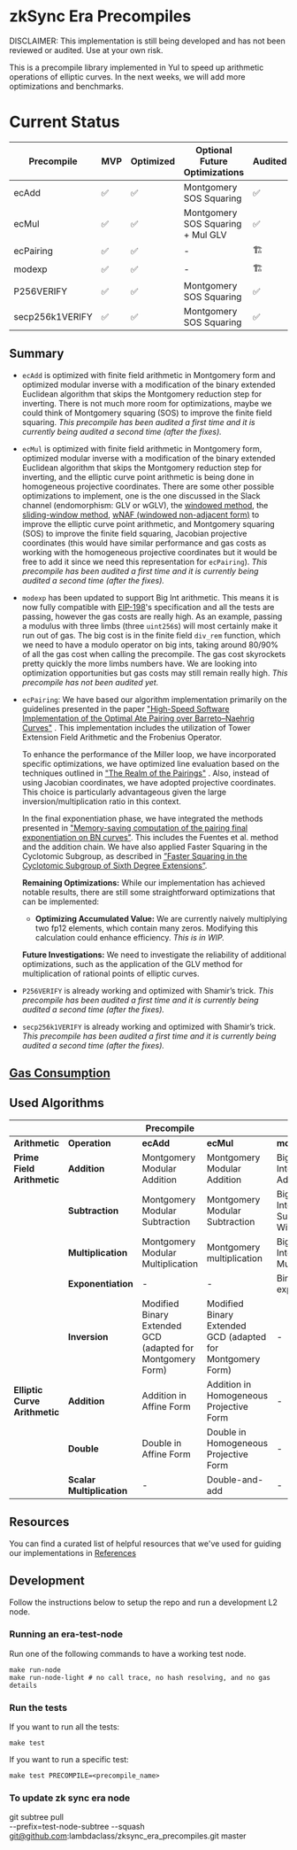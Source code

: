 # zkSync Era Precompiles

DISCLAIMER: This implementation is still being developed and has not been reviewed or audited. Use at your own risk.

This is a precompile library implemented in Yul to speed up arithmetic operations of elliptic curves.
In the next weeks, we will add more optimizations and benchmarks.

# Current Status

| Precompile | MVP | Optimized | Optional Future Optimizations | Audited | Comments |
| --- | --- | --- | --- | --- | --- |
| ecAdd | ✅ | ✅ | Montgomery SOS Squaring | ✅ | - |
| ecMul | ✅ | ✅ | Montgomery SOS Squaring + Mul GLV | ✅ | - |
| ecPairing | ✅ | ✅ | - | 🏗️ | - |
| modexp | ✅ | ✅ | - | 🏗️ | - |
| P256VERIFY | ✅ | ✅ | Montgomery SOS Squaring | ✅ | - |
| secp256k1VERIFY | ✅ | ✅ | Montgomery SOS Squaring | ✅ | - |

## Summary

- `ecAdd` is optimized with finite field arithmetic in Montgomery form and optimized modular inverse with a modification of the binary extended Euclidean algorithm that skips the Montgomery reduction step for inverting. There is not much more room for optimizations, maybe we could think of Montgomery squaring (SOS) to improve the finite field squaring. *This precompile has been audited a first time and it is currently being audited a second time (after the fixes).*
- `ecMul` is optimized with finite field arithmetic in Montgomery form, optimized modular inverse with a modification of the binary extended Euclidean algorithm that skips the Montgomery reduction step for inverting, and the elliptic curve point arithmetic is being done in homogeneous projective coordinates. There are some other possible optimizations to implement, one is the one discussed in the Slack channel (endomorphism: GLV or wGLV), the [windowed method](https://en.wikipedia.org/wiki/Elliptic_curve_point_multiplication#Windowed_method), the [sliding-window method](https://en.wikipedia.org/wiki/Elliptic_curve_point_multiplication#Sliding-window_method), [wNAF (windowed non-adjacent form)](https://en.wikipedia.org/wiki/Elliptic_curve_point_multiplication#w-ary_non-adjacent_form_(wNAF)_method) to improve the elliptic curve point arithmetic, and Montgomery squaring (SOS) to improve the finite field squaring, Jacobian projective coordinates (this would have similar performance and gas costs as working with the homogeneous projective coordinates but it would be free to add it since we need this representation for `ecPairing`). *This precompile has been audited a first time and it is currently being audited a second time (after the fixes).*
- `modexp` has been updated to support Big Int arithmetic. This means it is now fully compatible with [EIP-198](https://eips.ethereum.org/EIPS/eip-198)'s specification and all the tests are passing, however the gas costs are really high. As an example, passing a modulus with three limbs (three `uint256`s) will most certainly make it run out of gas. The big cost is in the finite field `div_rem` function, which we need to have a modulo operator on big ints, taking around 80/90% of all the gas cost when calling the precompile. The gas cost skyrockets pretty quickly the more limbs numbers have. We are looking into optimization opportunities but gas costs may still remain really high. *This precompile has not been audited yet.*
- `ecPairing`:
    We have based our algorithm implementation primarily on the guidelines presented in the paper ["High-Speed Software Implementation of the Optimal Ate Pairing over Barreto–Naehrig Curves"](https://eprint.iacr.org/2010/354.pdf) . This implementation includes the utilization of Tower Extension Field Arithmetic and the Frobenius Operator.

    To enhance the performance of the Miller loop, we have incorporated specific optimizations, we have optimized line evaluation based on the techniques outlined in ["The Realm of the Pairings"](https://eprint.iacr.org/2013/722.pdf) . Also, instead of using Jacobian coordinates, we have adopted projective coordinates. This choice is particularly advantageous given the large inversion/multiplication ratio in this context.

    In the final exponentiation phase, we have integrated the methods presented in ["Memory-saving computation of the pairing final exponentiation on BN curves"](https://eprint.iacr.org/2015/192.pdf). This includes the Fuentes et al. method and the addition chain. We have also applied Faster Squaring in the Cyclotomic Subgroup, as described in [”Faster Squaring in the Cyclotomic Subgroup of Sixth Degree Extensions”](https://eprint.iacr.org/2009/565.pdf).

    **Remaining Optimizations:** While our implementation has achieved notable results, there are still some straightforward optimizations that can be implemented:

    - **Optimizing Accumulated Value:** We are currently naively multiplying two fp12 elements, which contain many zeros. Modifying this calculation could enhance efficiency. *This is in WIP.*

    **Future Investigations:**  We need to investigate the reliability of additional optimizations, such as the application of the GLV method for multiplication of rational points of elliptic curves.
- `P256VERIFY` is already working and optimized with Shamir’s trick. *This precompile has been audited a first time and it is currently being audited a second time (after the fixes).*
- `secp256k1VERIFY` is already working and optimized with Shamir’s trick. *This precompile has been audited a first time and it is currently being audited a second time (after the fixes).*

## [Gas Consumption](./docs/src/gas_consumption.md)

## Used Algorithms

|  |  | **Precompile** |  |  |  |  |
| --- | --- | --- | --- | --- | --- | --- |
| **Arithmetic** | **Operation** | **ecAdd** | **ecMul** | **modexp** | **P256VERIFY** | **secp256k1VERIFY** |
| **Prime Field Arithmetic** | **Addition** | Montgomery Modular Addition | Montgomery Modular Addition | Big Unsigned Integer Addition | Montgomery Modular Addition | Montgomery Modular Addition |
|  | **Subtraction** | Montgomery Modular Subtraction | Montgomery Modular Subtraction | Big Unsigned Integer Subtraction With Borrow | Montgomery Modular Subtraction | Montgomery Modular Subtraction |
|  | **Multiplication** | Montgomery Modular Multiplication | Montgomery multiplication | Big Unsigned Integer Multiplication | Montgomery multiplication | Montgomery multiplication |
|  | **Exponentiation** | - | - | Binary exponentiation | - | - |
|  | **Inversion** | Modified Binary Extended GCD (adapted for Montgomery Form) | Modified Binary Extended GCD (adapted for Montgomery Form) | - | Modified Binary Extended GCD (adapted for Montgomery Form) | Modified Binary Extended GCD (adapted for Montgomery Form) |
| **Elliptic Curve Arithmetic** | **Addition** | Addition in Affine Form | Addition in Homogeneous Projective Form | - | Addition in Homogeneous Projective Form | Addition in Homogeneous Projective Form |
|  | **Double** | Double in Affine Form | Double in Homogeneous Projective Form | - | Double in Homogeneous Projective Form | Double in Homogeneous Projective Form |
|  | **Scalar Multiplication** | - | Double-and-add | - | Double-and-add | Double-and-add |

## Resources

You can find a curated list of helpful resources that we've used for guiding our implementations in [References](./References.md)

## Development

Follow the instructions below to setup the repo and run a development L2 node.

### Running an era-test-node

Run one of the following commands to have a working test node.

```
make run-node
make run-node-light # no call trace, no hash resolving, and no gas details
```

### Run the tests

If you want to run all the tests:

```
make test
```

If you want to run a specific test:

```
make test PRECOMPILE=<precompile_name>
```


### To update zk sync era node

git subtree pull \
  --prefix=test-node-subtree --squash git@github.com:lambdaclass/zksync_era_precompiles.git master
